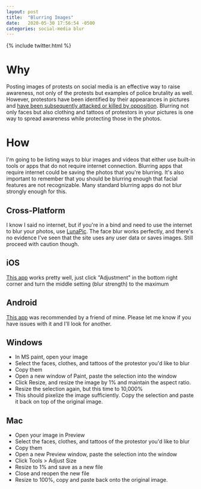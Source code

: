```yaml
---
layout: post
title:  "Blurring Images"
date:   2020-05-30 17:56:54 -0500
categories: social-media blur
---
```

{% include twitter.html %}

# Why
Posting images of protests on social media is an effective way to raise awareness, not only of the protests but examples of police brutality as well. However, protestors have been identified by their appearances in pictures and [have been subsequently attacked or killed by opposition](https://www.chicagotribune.com/nation-world/ct-ferguson-activist-deaths-black-lives-matter-20190317-story.html). Blurring not only faces but also clothing and tattoos of protestors in your pictures is one way to spread awareness while protecting those in the photos.

# How
I'm going to be listing ways to blur images and videos that either use built-in tools or apps that do not require internet connection. Blurring apps that require internet could be saving the photos that you're blurring. It's also important to remember that you should be blurring enough that facial features are not recognizable. Many standard blurring apps do not blur strongly enough for this.
## Cross-Platform
I know I said no internet, but if you're in a bind and need to use the internet to blur your photos, use [LunaPic](https://www3.lunapic.com/editor/?action=face-blur). The face blur works perfectly, and there's no evidence I've seen that the site uses any user data or saves images. Still proceed with caution though.
## iOS
[This app](https://apps.apple.com/us/app/blur-background/id1444867576) works pretty well, just click "Adjustment" in the bottom right corner and turn the middle setting (blur strength) to the maximum
## Android
[This app](https://play.google.com/store/apps/details?id=com.boedec.hoel.blur.face.photo&hl=en) was recommended by a friend of mine. Please let me know if you have issues with it and I'll look for another.
## Windows
- In MS paint, open your image
- Select the faces, clothes, and tattoos of the protestor you'd like to blur
- Copy them
- Open a new window of Paint, paste the selection into the window
- Click Resize, and resize the image by 1% and maintain the aspect ratio. 
- Resize the selection again, but this time to 10,000%
- This should pixelize the image sufficiently. Copy the selection and paste it back on top of the original image.

## Mac
- Open your image in Preview
- Select the faces, clothes, and tattoos of the protestor you'd like to blur
- Copy them
- Open a new Preview window, paste the selection into the window
- Click Tools > Adjust Size
- Resize to 1% and save as a new file
- Close and reopen the new file
- Resize to 100%, copy and paste back onto the original image.
